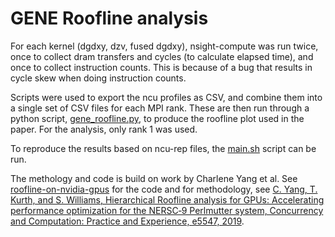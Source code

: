 # GENE Roofline analysis

For each kernel (dgdxy, dzv, fused dgdxy), nsight-compute was run twice, once
to collect dram transfers and cycles (to calculate elapsed time), and once to
collect instruction counts. This is because of a bug that results in cycle
skew when doing instruction counts.

Scripts were used to export the ncu profiles as CSV, and combine them into a
single set of CSV files for each MPI rank. These are then run through a python
script, [gene\_roofline.py](gene_roofline.py), to produce the roofline plot
used in the paper. For the analysis, only rank 1 was used.

To reproduce the results based on ncu-rep files, the [main.sh](main.sh) script
can be run.

The methology and code is build on work by Charlene Yang et al.  See
[roofline-on-nvidia-gpus](https://gitlab.com/NERSC/roofline-on-nvidia-gpus/-/tree/roofline-hackathon-2020)
for the code and for methodology, see [C. Yang, T. Kurth, and S. Williams,
Hierarchical Roofline analysis for GPUs: Accelerating performance optimization
for the NERSC‐9 Perlmutter system, Concurrency and Computation: Practice and
Experience, e5547, 2019](https://doi.org/10.1002/cpe.5547).
